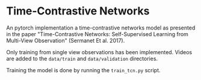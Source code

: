 # Time-Contrastive Networks

An pytorch implementation a time-contrastive networks model as presented in the paper "Time-Contrastive Networks: Self-Supervised Learning from Multi-View Observation" (Sermanet Et al. 2017).

Only training from single view observations has been implemented. Videos are added to the `data/train` and `data/validation` directories.

Training the model is done by running the `train_tcn.py` script.
